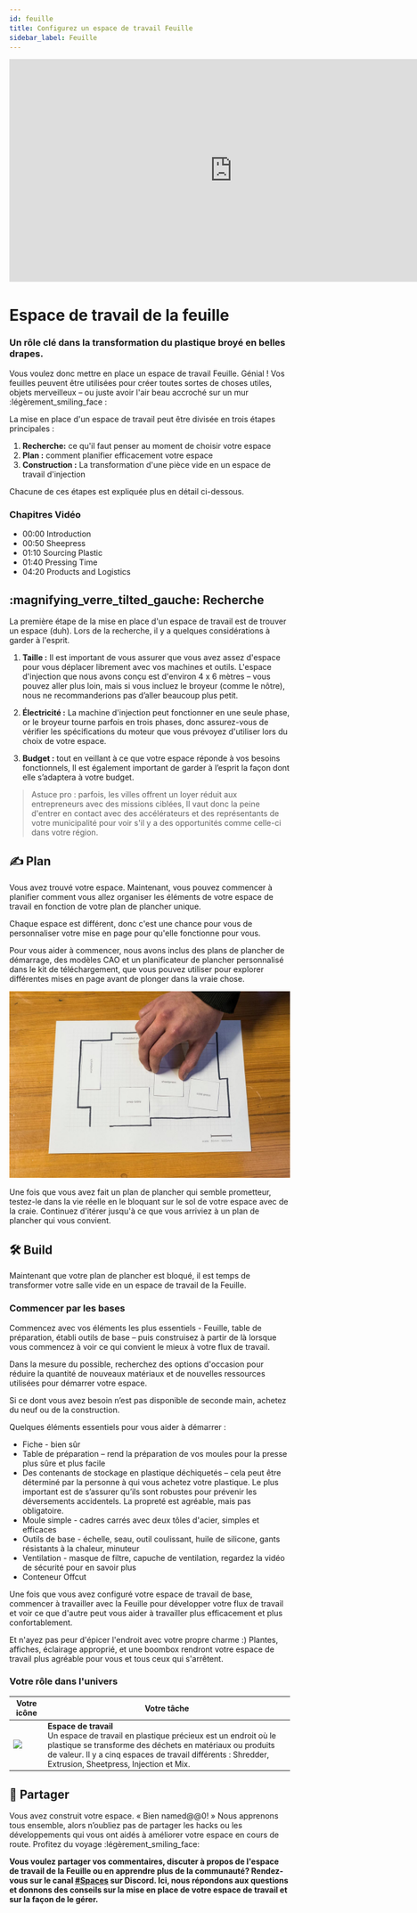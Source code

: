 ```yaml
---
id: feuille
title: Configurez un espace de travail Feuille
sidebar_label: Feuille
---
```

<div class="videocontainer">
  <iframe width="800" height="400" src="https://www.youtube.com/embed/TNG2f_hKc_A" frameborder="0" allow="accelerometer; autoplay; encrypted-media; gyroscope; picture-in-picture" allowfullscreen></iframe>
</div>

<style>
:root {
  --highlight: #37b4a3;
  --hover: #37b4a3;
}
</style>

# Espace de travail de la feuille

<div class="videoChapters">
<div class="videoChaptersMain">

### Un rôle clé dans la transformation du plastique broyé en belles drapes.

Vous voulez donc mettre en place un espace de travail Feuille. Génial ! Vos feuilles peuvent être utilisées pour créer toutes sortes de choses utiles, objets merveilleux – ou juste avoir l'air beau accroché sur un mur :légèrement_smiling_face :

La mise en place d'un espace de travail peut être divisée en trois étapes principales :

1. <b>Recherche:</b> ce qu'il faut penser au moment de choisir votre espace
2. <b>Plan :</b> comment planifier efficacement votre espace
3. <b>Construction :</b> La transformation d'une pièce vide en un espace de travail d'injection

Chacune de ces étapes est expliquée plus en détail ci-dessous.

</div>
<div class="videoChaptersSidebar">

### Chapitres Vidéo

- 00:00 Introduction
- 00:50 Sheepress
- 01:10 Sourcing Plastic
- 01:40 Pressing Time
- 04:20 Products and Logistics

</div>
</div>

## :magnifying_verre_tilted_gauche: Recherche

La première étape de la mise en place d'un espace de travail est de trouver un espace (duh). Lors de la recherche, il y a quelques considérations à garder à l'esprit.

1. <b>Taille :</b> Il est important de vous assurer que vous avez assez d'espace pour vous déplacer librement avec vos machines et outils. L'espace d'injection que nous avons conçu est d'environ 4 x 6 mètres – vous pouvez aller plus loin, mais si vous incluez le broyeur (comme le nôtre), nous ne recommanderions pas d’aller beaucoup plus petit.

2. <b>Électricité :</b> La machine d'injection peut fonctionner en une seule phase, or le broyeur tourne parfois en trois phases, donc assurez-vous de vérifier les spécifications du moteur que vous prévoyez d'utiliser lors du choix de votre espace.

3. <b>Budget :</b> tout en veillant à ce que votre espace réponde à vos besoins fonctionnels, Il est également important de garder à l’esprit la façon dont elle s’adaptera à votre budget.

> Astuce pro : parfois, les villes offrent un loyer réduit aux entrepreneurs avec des missions ciblées, Il vaut donc la peine d'entrer en contact avec des accélérateurs et des représentants de votre municipalité pour voir s'il y a des opportunités comme celle-ci dans votre région.


## ✍ Plan

Vous avez trouvé votre espace. Maintenant, vous pouvez commencer à planifier comment vous allez organiser les éléments de votre espace de travail en fonction de votre plan de plancher unique.

Chaque espace est différent, donc c'est une chance pour vous de personnaliser votre mise en page pour qu'elle fonctionne pour vous.

Pour vous aider à commencer, nous avons inclus des plans de plancher de démarrage, des modèles CAO et un planificateur de plancher personnalisé dans le kit de téléchargement, que vous pouvez utiliser pour explorer différentes mises en page avant de plonger dans la vraie chose.

![Espace de travail de la feuille](assets/spaces_sheetpress.jpg)

Une fois que vous avez fait un plan de plancher qui semble prometteur, testez-le dans la vie réelle en le bloquant sur le sol de votre espace avec de la craie. Continuez d'itérer jusqu'à ce que vous arriviez à un plan de plancher qui vous convient.

## 🛠 Build

Maintenant que votre plan de plancher est bloqué, il est temps de transformer votre salle vide en un espace de travail de la Feuille.

### Commencer par les bases

Commencez avec vos éléments les plus essentiels - Feuille, table de préparation, établi outils de base – puis construisez à partir de là lorsque vous commencez à voir ce qui convient le mieux à votre flux de travail.

Dans la mesure du possible, recherchez des options d'occasion pour réduire la quantité de nouveaux matériaux et de nouvelles ressources utilisées pour démarrer votre espace.

Si ce dont vous avez besoin n’est pas disponible de seconde main, achetez du neuf ou de la construction.

Quelques éléments essentiels pour vous aider à démarrer :

- Fiche - bien sûr
- Table de préparation – rend la préparation de vos moules pour la presse plus sûre et plus facile
- Des contenants de stockage en plastique déchiquetés – cela peut être déterminé par la personne à qui vous achetez votre plastique. Le plus important est de s’assurer qu’ils sont robustes pour prévenir les déversements accidentels. La propreté est agréable, mais pas obligatoire.
- Moule simple - cadres carrés avec deux tôles d'acier, simples et efficaces
- Outils de base - échelle, seau, outil coulissant, huile de silicone, gants résistants à la chaleur, minuteur
- Ventilation - masque de filtre, capuche de ventilation, regardez la vidéo de sécurité pour en savoir plus
- Conteneur Offcut


Une fois que vous avez configuré votre espace de travail de base, commencer à travailler avec la Feuille pour développer votre flux de travail et voir ce que d'autre peut vous aider à travailler plus efficacement et plus confortablement.

Et n'ayez pas peur d'épicer l'endroit avec votre propre charme :) Plantes, affiches, éclairage approprié, et une boombox rendront votre espace de travail plus agréable pour vous et tous ceux qui s'arrêtent.

### Votre rôle dans l'univers
| Votre icône                                                                       | Votre tâche                                                                                                                                                                                                                                                             |
| --------------------------------------------------------------------------------- | ----------------------------------------------------------------------------------------------------------------------------------------------------------------------------------------------------------------------------------------------------------------------- |
| <img src="../assets/universe/badge-workspace.png" width="150" /> | __Espace de travail__ <br> Un espace de travail en plastique précieux est un endroit où le plastique se transforme des déchets en matériaux ou produits de valeur. Il y a cinq espaces de travail différents : Shredder, Extrusion, Sheetpress, Injection et Mix. |

## 👋 Partager

Vous avez construit votre espace. « Bien named@@0! » Nous apprenons tous ensemble, alors n’oubliez pas de partager les hacks ou les développements qui vous ont aidés à améliorer votre espace en cours de route. Profitez du voyage :légèrement_smiling_face:

<b>Vous voulez partager vos commentaires, discuter à propos de l'espace de travail de la Feuille ou en apprendre plus de la communauté? Rendez-vous sur le canal [#Spaces](https://discordapp.com/invite/p92s237) sur Discord. Ici, nous répondons aux questions et donnons des conseils sur la mise en place de votre espace de travail et sur la façon de le gérer.</b>